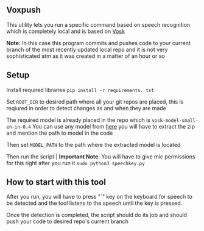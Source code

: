 ## Voxpush
This utility lets you run a specific command based on speech recognition which is completely local and is based on [Vosk](https://alphacephei.com/vosk/)

**Note:** In this case this program commits and pushes code to your current branch of the most recently updated local repo and it is not very sophisticated atm as it was created in a matter of an hour or so

## Setup

Install required libraries
`pip install -r requirements. txt`

Set `ROOT_DIR` to desired path where all your git repos are placed, this is reqiured in order to detect changes as and when they are made

The required model is already placed in the repo which is `vosk-model-small-en-in-0.4`
You can use any model from [here](https://alphacephei.com/vosk/models) you will have to extract the zip and mention the path to model in the code

Then set `MODEL_PATH` to the path where the extracted model is located

Then run the script | **Important Note**: You will have to give mic permissions for this right after you run it
`sudo python3 speechkey.py`

## How to start with this tool

After you run, you will have to press "`" key on the keyboard for speech to be detected and the tool listens to the speech until the key is pressed.

Once the detection is completed, the script should do its job and should push your code to desired repo's current branch


